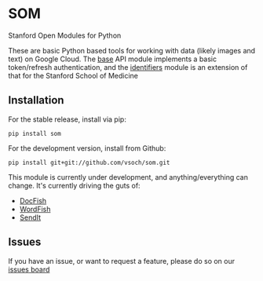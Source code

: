 # SOM

Stanford Open Modules for Python

These are basic Python based tools for working with data (likely images and text) on Google Cloud. 
The [base](som/api/base) API module implements a basic token/refresh authentication, and the 
[identifiers](som/api/identifiers) module is an extension of that for the Stanford School of Medicine


## Installation
For the stable release, install via pip:

```
pip install som
```

For the development version, install from Github:

```
pip install git+git://github.com/vsoch/som.git
```

This module is currently under development, and anything/everything can change. It's currently driving the guts of:

  - [DocFish](https://doc.fish)
  - [WordFish](https://word.fish)
  - [SendIt](https://www.github.com/pydicom/sendit)


## Issues
If you have an issue, or want to request a feature, please do so on our [issues board](https://www.github.com/vsoch/som/issues)
